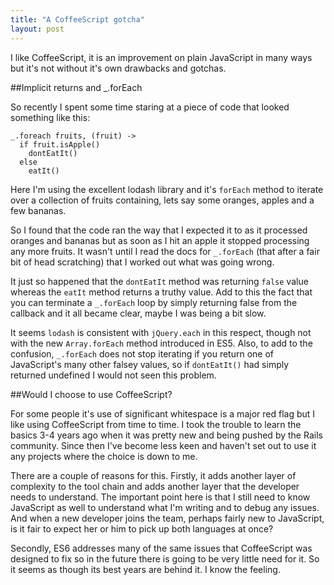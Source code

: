 ```yaml
---
title: "A CoffeeScript gotcha"
layout: post
---
```


I like CoffeeScript, it is an improvement on plain JavaScript in many
ways but it's not without it's own drawbacks and gotchas.

##Implicit returns and _.forEach

So recently I spent some time staring at a piece of code that looked
something like this:

    _.foreach fruits, (fruit) ->
      if fruit.isApple()
        dontEatIt()
      else
        eatIt()

Here I'm using the excellent lodash library and it's `forEach` method to
iterate over a collection of fruits containing, lets say some oranges,
apples and a few bananas.

So I found that the code ran the way that I expected it to as it
processed oranges and bananas but as soon as I hit an apple it stopped
processing any more fruits. It wasn't until I read the docs for
`_.forEach` (that after a fair bit of head scratching) that I worked out
what was going wrong.

It just so happened that the `dontEatIt` method was returning `false`
value whereas the `eatIt` method returns a truthy value.  Add to this
the fact that you can terminate a `_.forEach` loop by simply returning
false from the callback and it all became clear, maybe I was being a bit
slow.

It seems `lodash` is consistent with `jQuery.each` in this respect,
though not with the new `Array.forEach` method introduced in ES5.
Also, to add to the confusion, `_.forEach` does not stop iterating if
you return one of JavaScript's many other falsey values, so if
`dontEatIt()` had simply returned undefined I would not seen this
problem.

##Would I choose to use CoffeeScript?

For some people it's use of significant whitespace is a major red flag
but I like using CoffeeScript from time to time. I took the trouble to
learn the basics 3-4 years ago when it was pretty new and being pushed
by the Rails community. Since then I've become less keen and haven't set
out to use it any projects where the choice is down to me.

There are a couple of reasons for this. Firstly, it adds another layer
of complexity to the tool chain and adds another layer that the
developer needs to understand. The important point here is that I still
need to know JavaScript as well to understand what I'm writing and to
debug any issues. And when a new developer joins the team, perhaps
fairly new to JavaScript, is it fair to expect her or him to pick up
both languages at once?

Secondly, ES6 addresses many of the same issues that CoffeeScript was
designed to fix so in the future there is going to be very little need
for it. So it seems as though its best years are behind it. I know the
feeling.

